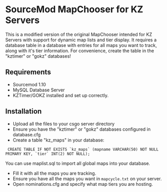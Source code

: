 # SourceMod MapChooser for KZ Servers

This is a modified version of the original MapChooser intended for KZ Servers with support for dynamic map lists and tier display.
It requires a database table in a database with entries for all maps you want to track, along with it's tier information. For convenience, create the table in the "kztimer" or "gokz" databases!

## Requirements

* Sourcemod 1.10
* MySQL Database Server
* KZTimer/GOKZ installed and set up correctly.

## Installation

* Upload all the files to your csgo server directory
* Ensure you have the "kztimer" or "gokz" databases configured in database.cfg
* Create a table "kz_maps" in your database:
```
 CREATE TABLE IF NOT EXISTS `kz_maps` (mapname VARCHAR(50) NOT NULL PRIMARY KEY, `tier` INT(2) NOT NULL);
 ```
 You can use maplist.sql to import all global maps into your database.
 
* Fill it with all the maps you are tracking.
* Ensure you have all the maps you want in `mapcycle.txt` on your server.
* Open nominations.cfg and specify what map tiers you are hosting.
